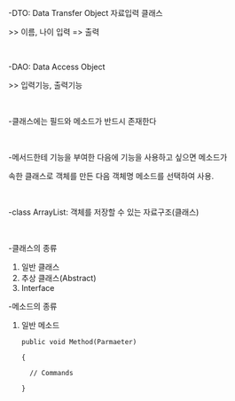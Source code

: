 <p>-DTO: Data Transfer Object 자료입력 클래스</p>
<p>>> 이름, 나이 입력 => 출력</p>
<br>
<p>-DAO: Data Access Object</p>
<p>>> 입력기능, 출력기능</p>
<br>
<p>-클래스에는 필드와 메소드가 반드시 존재한다</p>
<br>
<p>-메서드한테 기능을 부여한 다음에 기능을 사용하고 싶으면 메소드가 </p>
<p>속한 클래스로 객체를 만든 다음 객체명 메소드를 선택하여 사용.</p>
<br>
<p>-class ArrayList<E>: 객체를 저장할 수 있는 자료구조(클래스)</p>
<br>
<div>
<p>-클래스의 종류</p>
<ol>
<li>일반 클래스</li>
<li>추상 클래스(Abstract)</li>
<li>Interface</li>
</ol>
</div>
<div>
<p>-메소드의 종류</p>
<ol>
<li>일반 메소드</li>
<code>
public void Method(Parmaeter)<br>
{<br>
  // Commands<br>
}<br>
</code>
  </ol>
  </div>
